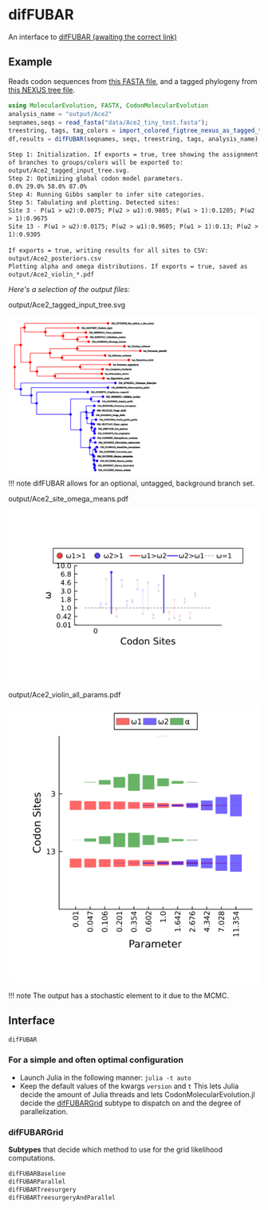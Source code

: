 # difFUBAR
An interface to [difFUBAR (awaiting the correct link)](https://academic.oup.com/mbe/article/30/5/1196/998247)
## Example
Reads codon sequences from [this FASTA file](https://raw.githubusercontent.com/MurrellGroup/CodonMolecularEvolution.jl/main/test/data/Ace2_no_background/Ace2_tiny_test.fasta), and a tagged phylogeny from [this NEXUS tree file](https://raw.githubusercontent.com/MurrellGroup/CodonMolecularEvolution.jl/main/test/data/Ace2_no_background/Ace2_no_background.nex).
```julia
using MolecularEvolution, FASTX, CodonMolecularEvolution
analysis_name = "output/Ace2"
seqnames,seqs = read_fasta("data/Ace2_tiny_test.fasta");
treestring, tags, tag_colors = import_colored_figtree_nexus_as_tagged_tree("data/Ace2_no_background.nex")
df,results = difFUBAR(seqnames, seqs, treestring, tags, analysis_name);
```
```
Step 1: Initialization. If exports = true, tree showing the assignment of branches to groups/colors will be exported to: output/Ace2_tagged_input_tree.svg.
Step 2: Optimizing global codon model parameters.
0.0% 29.0% 58.0% 87.0% 
Step 4: Running Gibbs sampler to infer site categories.
Step 5: Tabulating and plotting. Detected sites:
Site 3 - P(ω1 > ω2):0.0075; P(ω2 > ω1):0.9805; P(ω1 > 1):0.1205; P(ω2 > 1):0.9675
Site 13 - P(ω1 > ω2):0.0175; P(ω2 > ω1):0.9605; P(ω1 > 1):0.13; P(ω2 > 1):0.9305

If exports = true, writing results for all sites to CSV: output/Ace2_posteriors.csv
Plotting alpha and omega distributions. If exports = true, saved as output/Ace2_violin_*.pdf
```
*Here's a selection of the output files:*

output/Ace2\_tagged\_input\_tree.svg

![](figures/Ace2_tagged_input_tree.svg)
!!! note
    difFUBAR allows for an optional, untagged, background branch set.

output/Ace2\_site\_omega\_means.pdf

![](figures/Ace2_site_omega_means.png)

output/Ace2\_violin\_all\_params.pdf

![](figures/Ace2_violin_all_params.png)

!!! note
    The output has a stochastic element to it due to the MCMC.

## Interface
```@docs
difFUBAR
```

### For a simple and often optimal configuration
- Launch Julia in the following manner: `julia -t auto`
- Keep the default values of the kwargs `version` and `t`
This lets Julia decide the amount of Julia threads and lets CodonMolecularEvolution.jl decide the [difFUBARGrid](@ref) subtype to dispatch on and the degree of parallelization.

### difFUBARGrid
**Subtypes** that decide which method to use for the grid likelihood computations.
```@docs
difFUBARBaseline
difFUBARParallel
difFUBARTreesurgery
difFUBARTreesurgeryAndParallel
```